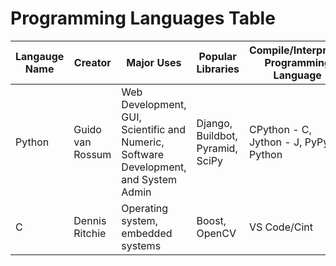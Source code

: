 # Programming Languages Table

| Langauge Name | Creator | Major Uses | Popular Libraries | Compile/Interpreter Programming Language | Jobs and Salaries |
| ------------- | ------- | ---------- | ----------------- | ---------------------------------------- | ----------------- |
| Python | Guido van Rossum | Web Development, GUI, Scientific and Numeric, Software Development, and System Admin | Django, Buildbot, Pyramid, SciPy | CPython - C, Jython - J, PyPy - Python | | |
| C |Dennis Ritchie |Operating system, embedded systems |Boost, OpenCV |VS Code/Cint |Programmer, Web Development | |
